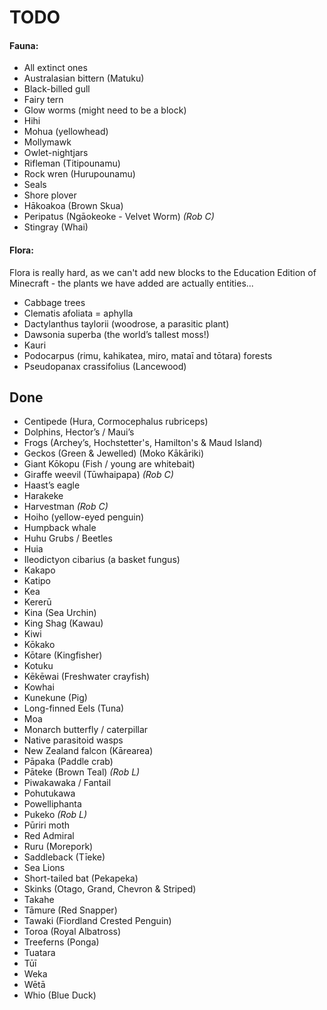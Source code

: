 # TODO

#### Fauna:
- All extinct ones
- Australasian bittern (Matuku)
- Black-billed gull
- Fairy tern
- Glow worms (might need to be a block)
- Hihi
- Mohua (yellowhead)
- Mollymawk
- Owlet-nightjars
- Rifleman (Titipounamu)
- Rock wren (Hurupounamu)
- Seals
- Shore plover
- Hākoakoa (Brown Skua)
- Peripatus (Ngāokeoke - Velvet Worm) _(Rob C)_
- Stingray (Whai)

#### Flora:

Flora is really hard, as we can't add new blocks to the Education Edition of Minecraft - the plants we have added are actually entities...

- Cabbage trees
- Clematis afoliata = aphylla
- Dactylanthus taylorii (woodrose, a parasitic plant)
- Dawsonia superba (the world’s tallest moss!)
- Kauri
- Podocarpus (rimu, kahikatea, miro, mataī and tōtara) forests
- Pseudopanax crassifolius (Lancewood)

## Done

- Centipede (Hura, Cormocephalus rubriceps)
- Dolphins, Hector’s / Maui’s
- Frogs (Archey’s, Hochstetter's, Hamilton's & Maud Island)
- Geckos (Green & Jewelled) (Moko Kākāriki)
- Giant Kōkopu (Fish / young are whitebait)
- Giraffe weevil (Tūwhaipapa) _(Rob C)_
- Haast’s eagle
- Harakeke
- Harvestman _(Rob C)_
- Hoiho (yellow-eyed penguin)
- Humpback whale
- Huhu Grubs / Beetles
- Huia
- Ileodictyon cibarius (a basket fungus)
- Kakapo
- Katipo
- Kea
- Kererū
- Kina (Sea Urchin)
- King Shag (Kawau)
- Kiwi
- Kōkako
- Kōtare (Kingfisher)
- Kotuku
- Kēkēwai (Freshwater crayfish)
- Kowhai
- Kunekune (Pig)
- Long-finned Eels (Tuna)
- Moa
- Monarch butterfly / caterpillar
- Native parasitoid wasps
- New Zealand falcon (Kārearea)
- Pāpaka (Paddle crab)
- Pāteke (Brown Teal) _(Rob L)_
- Piwakawaka / Fantail
- Pohutukawa
- Powelliphanta
- Pukeko _(Rob L)_
- Pūriri moth
- Red Admiral
- Ruru (Morepork)
- Saddleback (Tīeke)
- Sea Lions
- Short-tailed bat (Pekapeka)
- Skinks (Otago, Grand, Chevron & Striped)
- Takahe
- Tāmure (Red Snapper)
- Tawaki (Fiordland Crested Penguin)
- Toroa (Royal Albatross)
- Treeferns (Ponga)
- Tuatara
- Tūī
- Weka
- Wētā
- Whio (Blue Duck)